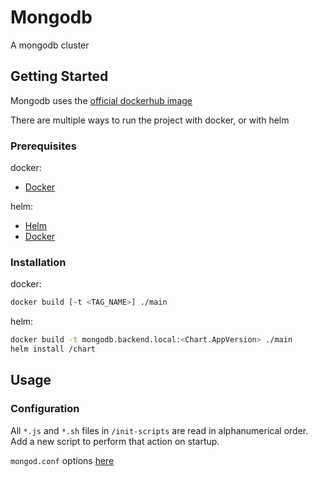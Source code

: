 # Mongodb

A mongodb cluster

## Getting Started

Mongodb uses the [official dockerhub image](https://hub.docker.com/_/mongo)

There are multiple ways to run the project with docker, or with helm


### Prerequisites

docker:
- [Docker](https://www.docker.com/)

helm:
- [Helm](https://helm.sh)
- [Docker](https://www.docker.com/)

### Installation

docker:
```sh
docker build [-t <TAG_NAME>] ./main
```

helm:
```sh
docker build -t mongodb.backend.local:<Chart.AppVersion> ./main
helm install /chart
```

## Usage



### Configuration

All `*.js` and `*.sh` files in `/init-scripts` are read in alphanumerical order.
Add a new script to perform that action on startup.

`mongod.conf` options [here](https://docs.mongodb.com/manual/reference/configuration-options/)
